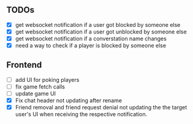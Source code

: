 ## TODOs

- [x] get websocket notification if a user got blocked by someone else
- [x] get websocket notification if a user got unblocked by someone else
- [x] get websocket notification if a converstation name changes
- [x] need a way to check if a player is blocked by someone else

## Frontend

- [ ] add UI for poking players
- [ ] fix game fetch calls
- [ ] update game UI
- [x] Fix chat header not updating after rename
- [x] Friend removal and friend request denial not updating the the target user's UI when receiving the respective notification.
